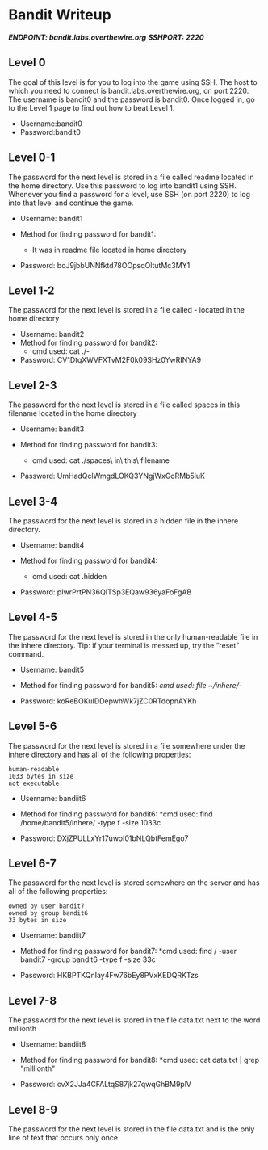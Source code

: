# Bandit Writeup

***ENDPOINT: bandit.labs.overthewire.org***
***SSHPORT: 2220***

## Level 0

The goal of this level is for you to log into the game using SSH. The host to which you need to connect is bandit.labs.overthewire.org, on port 2220. The username is bandit0 and the password is bandit0. Once logged in, go to the Level 1 page to find out how to beat Level 1.

* Username:bandit0
* Password:bandit0
 
	
## Level 0-1

The password for the next level is stored in a file called readme located in the home directory. Use this password to log into bandit1 using SSH. Whenever you find a password for a level, use SSH (on port 2220) to log into that level and continue the game.

* Username: bandit1
* Method for finding password for bandit1:
	* It was in readme file located in home directory

* Password: boJ9jbbUNNfktd78OOpsqOltutMc3MY1

## Level 1-2

The password for the next level is stored in a file called - located in the home directory

* Username: bandit2
* Method for finding password for bandit2:
	* cmd used: cat ./-
* Password: CV1DtqXWVFXTvM2F0k09SHz0YwRINYA9

## Level 2-3

The password for the next level is stored in a file called spaces in this filename located in the home directory

* Username: bandit3
* Method for finding password for bandit3:
	* cmd used: cat ./spaces\ in\ this\ filename

* Password: UmHadQclWmgdLOKQ3YNgjWxGoRMb5luK

## Level 3-4

The password for the next level is stored in a hidden file in the inhere directory.

* Username: bandit4
* Method for finding password for bandit4:
	* cmd used: cat .hidden

* Password: pIwrPrtPN36QITSp3EQaw936yaFoFgAB

## Level 4-5

The password for the next level is stored in the only human-readable file in the inhere directory. Tip: if your terminal is messed up, try the “reset” command.

* Username: bandit5
* Method for finding password for bandit5:
	*cmd used: file ~/inhere/-*

* Password: koReBOKuIDDepwhWk7jZC0RTdopnAYKh

## Level 5-6

The password for the next level is stored in a file somewhere under the inhere directory and has all of the following properties:

    human-readable
    1033 bytes in size
    not executable

* Username: bandiit6
* Method for finding password for bandit6:
        *cmd used: find /home/bandit5/inhere/ -type f -size 1033c

* Password: DXjZPULLxYr17uwoI01bNLQbtFemEgo7

## Level 6-7

The password for the next level is stored somewhere on the server and has all of the following properties:

    owned by user bandit7
    owned by group bandit6
    33 bytes in size

* Username: bandiit7
* Method for finding password for bandit7:
        *cmd used: find / -user bandit7 -group bandit6 -type f -size 33c

* Password: HKBPTKQnIay4Fw76bEy8PVxKEDQRKTzs

## Level 7-8

The password for the next level is stored in the file data.txt next to the word millionth

* Username: bandiit8
* Method for finding password for bandit8:
        *cmd used: cat data.txt | grep "millionth"

* Password: cvX2JJa4CFALtqS87jk27qwqGhBM9plV

## Level 8-9

The password for the next level is stored in the file data.txt and is the only line of text that occurs only once


